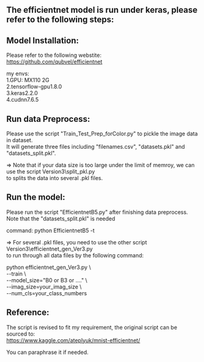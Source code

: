 ## The efficientnet model is run under keras, please refer to the following steps:

## Model Installation:
Please refer to the following webstite:  
https://github.com/qubvel/efficientnet

my envs:   
1.GPU: MX110 2G  
2.tensorflow-gpu1.8.0  
3.keras2.2.0  
4.cudnn7.6.5

## Run data Preprocess:
Please use the script "Train_Test_Prep_forColor.py" to pickle the image data in dataset.  
It will generate three files including "filenames.csv", "datasets.pkl" and "datasets_split.pkl".  

=> Note that if your data size is too large under the limit of memroy, we can use the script Version3\split_pkl.py   
to splits the data into several .pkl files.


## Run the model:
Please run the script "EfficientnetB5.py" after finishing data preprocess.  
Note that the "datasets_split.pkl" is needed

command: python EfficientnetB5 -t  

=> For several .pkl files, you need to use the other script Version3\efficientnet_gen_Ver3.py  
to run through all data files by the following command:  

python efficientnet_gen_Ver3.py \  
--train \    
--model_size="B0 or B3 or ...." \  
--imag_size=your_imag_size \  
--num_cls=your_class_numbers  


## Reference:
The script is revised to fit my requirement, the original script can be sourced to:  
https://www.kaggle.com/ateplyuk/mnist-efficientnet/  

You can paraphrase it if needed.

